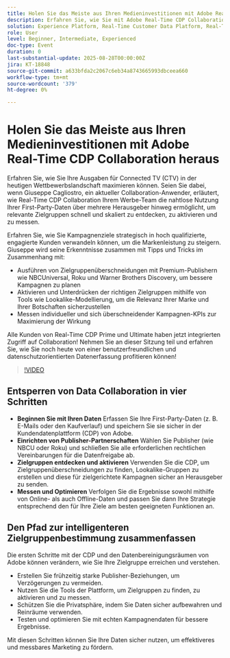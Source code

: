 ```yaml
---
title: Holen Sie das Meiste aus Ihren Medieninvestitionen mit Adobe Real-Time CDP Collaboration heraus
description: Erfahren Sie, wie Sie mit Adobe Real-Time CDP Collaboration CTV-Kampagnen mit Premium-Publishern und First-Party-Daten aktivieren, messen und optimieren können.
solution: Experience Platform, Real-Time Customer Data Platform, Real-Time Customer Data Platform Collaboration
role: User
level: Beginner, Intermediate, Experienced
doc-type: Event
duration: 0
last-substantial-update: 2025-08-28T00:00:00Z
jira: KT-18848
source-git-commit: a633bfda2c2067c6eb34a8743665993dbceea660
workflow-type: tm+mt
source-wordcount: '379'
ht-degree: 0%

---
```



# Holen Sie das Meiste aus Ihren Medieninvestitionen mit Adobe Real-Time CDP Collaboration heraus

Erfahren Sie, wie Sie Ihre Ausgaben für Connected TV (CTV) in der heutigen Wettbewerbslandschaft maximieren können. Seien Sie dabei, wenn Giuseppe Cagliostro, ein aktueller Collaboration-Anwender, erläutert, wie Real-Time CDP Collaboration Ihrem Werbe-Team die nahtlose Nutzung Ihrer First-Party-Daten über mehrere Herausgeber hinweg ermöglicht, um relevante Zielgruppen schnell und skaliert zu entdecken, zu aktivieren und zu messen.

Erfahren Sie, wie Sie Kampagnenziele strategisch in hoch qualifizierte, engagierte Kunden verwandeln können, um die Markenleistung zu steigern. Giuseppe wird seine Erkenntnisse zusammen mit Tipps und Tricks im Zusammenhang mit:

* Ausführen von Zielgruppenüberschneidungen mit Premium-Publishern wie NBCUniversal, Roku und Warner Brothers Discovery, um bessere Kampagnen zu planen
* Aktivieren und Unterdrücken der richtigen Zielgruppen mithilfe von Tools wie Lookalike-Modellierung, um die Relevanz Ihrer Marke und Ihrer Botschaften sicherzustellen
* Messen individueller und sich überschneidender Kampagnen-KPIs zur Maximierung der Wirkung

Alle Kunden von Real-Time CDP Prime und Ultimate haben jetzt integrierten Zugriff auf Collaboration! Nehmen Sie an dieser Sitzung teil und erfahren Sie, wie Sie noch heute von einer benutzerfreundlichen und datenschutzorientierten Datenerfassung profitieren können!

>[!VIDEO](https://video.tv.adobe.com/v/3471329/?learn=on&enablevpops)

## Entsperren von Data Collaboration in vier Schritten

* **Beginnen Sie mit Ihren Daten** Erfassen Sie Ihre First-Party-Daten (z. B. E-Mails oder den Kaufverlauf) und speichern Sie sie sicher in der Kundendatenplattform (CDP) von Adobe.
* **Einrichten von Publisher-Partnerschaften** Wählen Sie Publisher (wie NBCU oder Roku) und schließen Sie alle erforderlichen rechtlichen Vereinbarungen für die Datenfreigabe ab.
* **Zielgruppen entdecken und aktivieren** Verwenden Sie die CDP, um Zielgruppenüberschneidungen zu finden, Lookalike-Gruppen zu erstellen und diese für zielgerichtete Kampagnen sicher an Herausgeber zu senden.
* **Messen und Optimieren** Verfolgen Sie die Ergebnisse sowohl mithilfe von Online- als auch Offline-Daten und passen Sie dann Ihre Strategie entsprechend den für Ihre Ziele am besten geeigneten Funktionen an.

## Den Pfad zur intelligenteren Zielgruppenbestimmung zusammenfassen

Die ersten Schritte mit der CDP und den Datenbereinigungsräumen von Adobe können verändern, wie Sie Ihre Zielgruppe erreichen und verstehen.

* Erstellen Sie frühzeitig starke Publisher-Beziehungen, um Verzögerungen zu vermeiden.
* Nutzen Sie die Tools der Plattform, um Zielgruppen zu finden, zu aktivieren und zu messen.
* Schützen Sie die Privatsphäre, indem Sie Daten sicher aufbewahren und Reinräume verwenden.
* Testen und optimieren Sie mit echten Kampagnendaten für bessere Ergebnisse.

Mit diesen Schritten können Sie Ihre Daten sicher nutzen, um effektiveres und messbares Marketing zu fördern.
